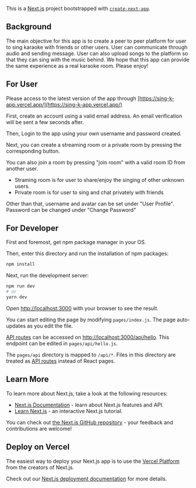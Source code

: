 This is a [Next.js](https://nextjs.org/) project bootstrapped with [`create-next-app`](https://github.com/vercel/next.js/tree/canary/packages/create-next-app).

## Background

The main objective for this app is to create a peer to peer platform for user to sing karaoke with friends or other users. User can communicate through audio and sending message. User can also upload songs to the platform so that they can sing with the music behind. We hope that this app can provide the same experience as a real karaoke room. Please enjoy!

## For User

Please access to the latest version of the app through [https://sing-k-app.vercel.app/](https://sing-k-app.vercel.app/)

First, create an account using a valid email address. An email verification will be sent a few seconds after.

Then, Login to the app using your own username and password created.

Next, you can create a streaming room or a private room by pressing the corresponding button.

You can also join a room by pressing "join room" with a valid room ID from another user.

- Straming room is for user to share/enjoy the singing of other unknown users.
- Private room is for user to sing and chat privately with friends

Other than that, username and avatar can be set under "User Profile". Password can be changed under "Change Password"

## For Developer

First and foremost, get npm package manager in your OS.

Then, enter this directory and run the installation of npm packages:

```bash
npm install
```

Next, run the development server:

```bash
npm run dev
# or
yarn dev
```

Open [http://localhost:3000](http://localhost:3000) with your browser to see the result.

You can start editing the page by modifying `pages/index.js`. The page auto-updates as you edit the file.

[API routes](https://nextjs.org/docs/api-routes/introduction) can be accessed on [http://localhost:3000/api/hello](http://localhost:3000/api/hello). This endpoint can be edited in `pages/api/hello.js`.

The `pages/api` directory is mapped to `/api/*`. Files in this directory are treated as [API routes](https://nextjs.org/docs/api-routes/introduction) instead of React pages.

## Learn More

To learn more about Next.js, take a look at the following resources:

- [Next.js Documentation](https://nextjs.org/docs) - learn about Next.js features and API.
- [Learn Next.js](https://nextjs.org/learn) - an interactive Next.js tutorial.

You can check out [the Next.js GitHub repository](https://github.com/vercel/next.js/) - your feedback and contributions are welcome!

## Deploy on Vercel

The easiest way to deploy your Next.js app is to use the [Vercel Platform](https://vercel.com/new?utm_medium=default-template&filter=next.js&utm_source=create-next-app&utm_campaign=create-next-app-readme) from the creators of Next.js.

Check out our [Next.js deployment documentation](https://nextjs.org/docs/deployment) for more details.
